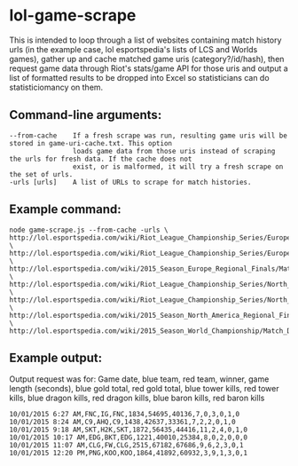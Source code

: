 # lol-game-scrape

This is intended to loop through a list of websites containing match history urls (in the example case, lol esportspedia's lists of LCS and Worlds games),
gather up and cache matched game uris (category?/id/hash), then request game data through Riot's stats/game API for those uris and output a list of formatted results to be dropped into Excel so statisticians can do statisticiomancy on them.

## Command-line arguments:

```
--from-cache    If a fresh scrape was run, resulting game uris will be stored in game-uri-cache.txt. This option
                loads game data from those uris instead of scraping the urls for fresh data. If the cache does not
                exist, or is malformed, it will try a fresh scrape on the set of urls.
-urls [urls]    A list of URLs to scrape for match histories.
```

## Example command:

```
node game-scrape.js --from-cache -urls \
http://lol.esportspedia.com/wiki/Riot_League_Championship_Series/Europe/2015_Season/Summer_Season/Match_Details \
http://lol.esportspedia.com/wiki/Riot_League_Championship_Series/Europe/2015_Season/Summer_Playoffs/Match_Details \
http://lol.esportspedia.com/wiki/2015_Season_Europe_Regional_Finals/Match_Details \
http://lol.esportspedia.com/wiki/Riot_League_Championship_Series/North_America/2015_Season/Summer_Season/Match_Details \
http://lol.esportspedia.com/wiki/Riot_League_Championship_Series/North_America/2015_Season/Summer_Playoffs/Match_Details \
http://lol.esportspedia.com/wiki/2015_Season_North_America_Regional_Finals/Match_Details \
http://lol.esportspedia.com/wiki/2015_Season_World_Championship/Match_Details
```

## Example output:

Output request was for:
Game date, blue team, red team, winner, game length (seconds), blue gold total, red gold total, blue tower kills, red tower kills, blue dragon kills, red dragon kills, blue baron kills, red baron kills
```
10/01/2015 6:27 AM,FNC,IG,FNC,1834,54695,40136,7,0,3,0,1,0
10/01/2015 8:24 AM,C9,AHQ,C9,1438,42637,33361,7,2,2,0,1,0
10/01/2015 9:18 AM,SKT,H2K,SKT,1872,56435,44416,11,2,4,0,1,0
10/01/2015 10:17 AM,EDG,BKT,EDG,1221,40010,25384,8,0,2,0,0,0
10/01/2015 11:07 AM,CLG,FW,CLG,2515,67182,67686,9,6,2,3,0,1
10/01/2015 12:20 PM,PNG,KOO,KOO,1864,41892,60932,3,9,1,3,0,1
```